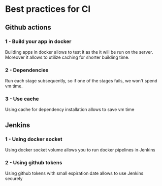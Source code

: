 # Best practices for CI
## Github actions
### 1 - Build your app in docker
Building apps in docker allows to test it as the it will be run on the server.
Moreover it allows to utilize caching for shorter building time.
### 2 - Dependencies
Run each stage subsequently, so if one of the stages fails, we won't spend vm time. 
### 3 - Use cache
Using cache for dependency installation allows to save vm time

## Jenkins
### 1 - Using docker socket
Using docker socket volume allows you to run docker pipelines in Jenkins
### 2 - Using github tokens
Using github tokens with small expiration date allows to use Jenkins securely
